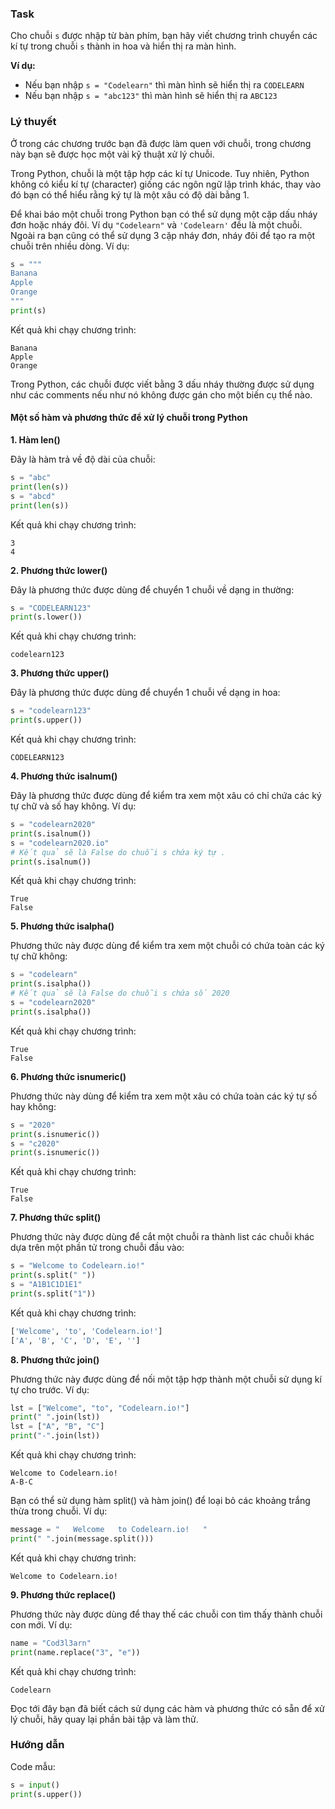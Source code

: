 ### Task

Cho chuỗi `s` được nhập từ bàn phím, bạn hãy viết chương trình chuyển các kí tự trong chuỗi `s` thành in hoa và hiển thị ra màn hình.

**Ví dụ:**

-   Nếu bạn nhập `s = "Codelearn"` thì màn hình sẽ hiển thị ra `CODELEARN`
-   Nếu bạn nhập `s = "abc123"` thì màn hình sẽ hiển thị ra `ABC123` 

### **Lý thuyết**

Ở trong các chương trước bạn đã được làm quen với chuỗi, trong chương này bạn sẽ được học một vài kỹ thuật xử lý chuỗi.

Trong Python, chuỗi là một tập hợp các kí tự Unicode. Tuy nhiên, Python không có kiểu kí tự (character) giống các ngôn ngữ lập trình khác, thay vào đó bạn có thể hiểu rằng ký tự là một xâu có độ dài bằng 1.

Để khai báo một chuỗi trong Python bạn có thể sử dụng một cặp dấu nháy đơn hoặc nháy đôi. Ví dụ `"Codelearn"` và `'Codelearn'` đều là một chuỗi. Ngoài ra bạn cũng có thể sử dụng 3 cặp nháy đơn, nháy đôi để tạo ra một chuỗi trên nhiều dòng. Ví dụ:

``` python
s = """
Banana
Apple
Orange
"""
print(s)
```

Kết quả khi chạy chương trình:

``` markup
Banana
Apple
Orange
```

Trong Python, các chuỗi được viết bằng 3 dấu nháy thường được sử dụng như các comments nếu như nó không được gán cho một biến cụ thể nào.

#### Một số hàm và phương thức để xử lý chuỗi trong Python

**1. Hàm len()**

Đây là hàm trả về độ dài của chuỗi:

``` python
s = "abc"
print(len(s))
s = "abcd"
print(len(s))
```

Kết quả khi chạy chương trình:

``` markup
3
4
```

**2. Phương thức lower()**

Đây là phương thức được dùng để chuyển 1 chuỗi về dạng in thường:

``` python
s = "CODELEARN123"
print(s.lower())
```

Kết quả khi chạy chương trình:

``` markup
codelearn123
```

**3. Phương thức upper()**

Đây là phương thức được dùng để chuyển 1 chuỗi về dạng in hoa:

``` python
s = "codelearn123"
print(s.upper())
```

Kết quả khi chạy chương trình:

``` markup
CODELEARN123
```

**4. Phương thức isalnum()**

Đây là phương thức được dùng để kiểm tra xem một xâu có chỉ chứa các ký tự chữ và số hay không. Ví dụ:

``` python
s = "codelearn2020"
print(s.isalnum())
s = "codelearn2020.io"
# Kết quả sẽ là False do chuỗi s chứa ký tự .
print(s.isalnum())
```

Kết quả khi chạy chương trình:

``` markup
True
False
```

**5. Phương thức isalpha()**

Phương thức này được dùng để kiểm tra xem một chuỗi có chứa toàn các ký tự chữ không:

``` python
s = "codelearn"
print(s.isalpha())
# Kết quả sẽ là False do chuỗi s chứa số 2020
s = "codelearn2020"
print(s.isalpha())
```

Kết quả khi chạy chương trình:

``` markup
True
False
```

**6. Phương thức isnumeric()**

Phương thức này dùng để kiểm tra xem một xâu có chứa toàn các ký tự số hay không:

``` python
s = "2020"
print(s.isnumeric())
s = "c2020"
print(s.isnumeric())
```

Kết quả khi chạy chương trình:

``` markup
True
False
```

**7. Phương thức split()**

Phương thức này được dùng để cắt một chuỗi ra thành list các chuỗi khác dựa trên một phần tử trong chuỗi đầu vào:

``` python
s = "Welcome to Codelearn.io!"
print(s.split(" "))
s = "A1B1C1D1E1"
print(s.split("1"))
```

Kết quả khi chạy chương trình:

``` python
['Welcome', 'to', 'Codelearn.io!']
['A', 'B', 'C', 'D', 'E', '']
```

**8. Phương thức join()**

Phương thức này được dùng để nối một tập hợp thành một chuỗi sử dụng kí tự cho trước. Ví dụ:

``` python
lst = ["Welcome", "to", "Codelearn.io!"]
print(" ".join(lst))
lst = ["A", "B", "C"]
print("-".join(lst))
```

Kết quả khi chạy chương trình:

``` markup
Welcome to Codelearn.io!
A-B-C
```

Bạn có thể sử dụng hàm split() và hàm join() để loại bỏ các khoảng trắng thừa trong chuỗi. Ví dụ:

``` python
message = "   Welcome   to Codelearn.io!   "
print(" ".join(message.split()))
```

Kết quả khi chạy chương trình:

``` markup
Welcome to Codelearn.io!
```

**9. Phương thức replace()**

Phương thức này được dùng để thay thế các chuỗi con tìm thấy thành chuỗi con mới. Ví dụ:

``` python
name = "Cod3l3arn"
print(name.replace("3", "e"))
```

Kết quả khi chạy chương trình:

``` markup
Codelearn
```

Đọc tới đây bạn đã biết cách sử dụng các hàm và phương thức có sẵn để xử lý chuỗi, hãy quay lại phần bài tập và làm thử.

### Hướng dẫn

Code mẫu:

``` python
s = input()
print(s.upper())
```
